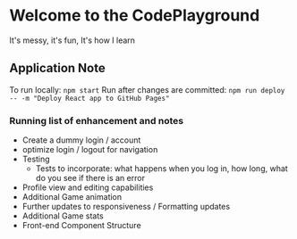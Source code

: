 # Welcome to the CodePlayground

It's messy, it's fun, It's how I learn

## Application Note
To run locally: ```npm start```
Run after changes are committed: ```npm run deploy -- -m "Deploy React app to GitHub Pages"```

### Running list of enhancement and notes
* Create a dummy login / account
* optimize login / logout for navigation 
* Testing
    * Tests to incorporate: what happens when you log in, how long, what do you see if there is an error
* Profile view and editing capabilities
* Additional Game animation
* Further updates to responsiveness / Formatting updates
* Additional Game stats
* Front-end Component Structure